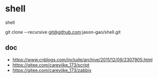 # shell
shell


git clone --recursive git@github.com:jason-gao/shell.git


## doc
- https://www.cnblogs.com/include/archive/2011/12/09/2307905.html
- https://gitee.com/careyjike_173/script
- https://gitee.com/careyjike_173/zabbix

